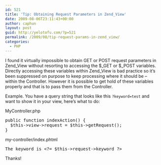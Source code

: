 ```yaml
---
id: 521
title: 'Tip: Obtaining Request Parameters in Zend_View'
date: 2009-08-06T23:11:43+00:00
author: caphun
layout: post
guid: http://yelotofu.com/?p=521
permalink: /2009/08/tip-request-params-in-zend_view/
categories:
  - PHP
---
```

I found it virtually impossible to obtain GET or POST request parameters in Zend\_View without resorting to accessing the $\_GET or $\_POST variables. Directly accessing these variables within Zend\_View is bad practice so it&#8217;s been suppressed on purpose to keep processing where it should be &#8211; within the Controller. However it is possible to get hold of these variables properly and that is to pass them from the Controller.

Example. You have a query string that looks like this `?keyword=test` and want to show it in your view, here&#8217;s what to do:

MyController.php

<pre language="php">public function indexAction() {
  $this-&gt;view-&gt;request = $this-&gt;getRequest();
}
</pre>

my-controller/index.phtml

<pre language="html">The keyword is &lt;?= $this-&gt;request-&gt;keyword ?&gt;
</pre>

Thanks!